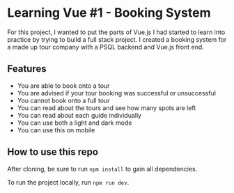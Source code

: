 # Learning Vue #1 - Booking System

For this project, I wanted to put the parts of Vue.js I had started to learn into practice by trying to build a full stack project. I created a booking system for a made up tour company with a PSQL backend and Vue.js front end.

## Features
- You are able to book onto a tour
- You are advised if your tour booking was successful or unsuccessful
- You cannot book onto a full tour
- You can read about the tours and see how many spots are left
- You can read about each guide individually
- You can use both a light and dark mode
- You can use this on mobile

## How to use this repo
After cloning, be sure to run `npm install` to gain all dependencies.

To run the project locally, run `npm run dev`.
